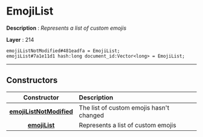 # EmojiList

**Description** : *Represents a list of custom emojis*

**Layer** : 214

```tl
emojiListNotModified#481eadfa = EmojiList;
emojiList#7a1e11d1 hash:long document_id:Vector<long> = EmojiList;
```

---

## Constructors

| Constructor | Description |
| :---: | :--- |
| [**emojiListNotModified**](constructor/emojiListNotModified) | The list of custom emojis hasn't changed |
| [**emojiList**](constructor/emojiList) | Represents a list of custom emojis |